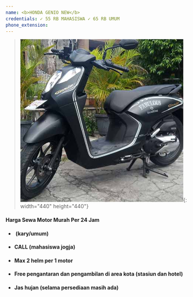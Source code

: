 ```yaml
---
name: <b>HONDA GENIO NEW</b>
credentials: ✓ 55 RB MAHASISWA ✓ 65 RB UMUM
phone_extension:
---
```


> ![](/uploads/genio.jpg){: width="440" height="440"}

#### **Harga Sewa Motor Murah Per 24 Jam**

* #### &nbsp;(kary/umum)
* #### CALL (mahasiswa jogja)
* #### Max 2 helm per 1 motor
* #### Free pengantaran dan pengambilan di area kota (stasiun dan hotel)
* #### Jas hujan (selama persediaan masih ada)